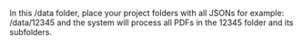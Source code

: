 In this /data folder, place your project folders with all JSONs
for example: /data/12345 and the system will process all PDFs in the 12345 folder and its subfolders.